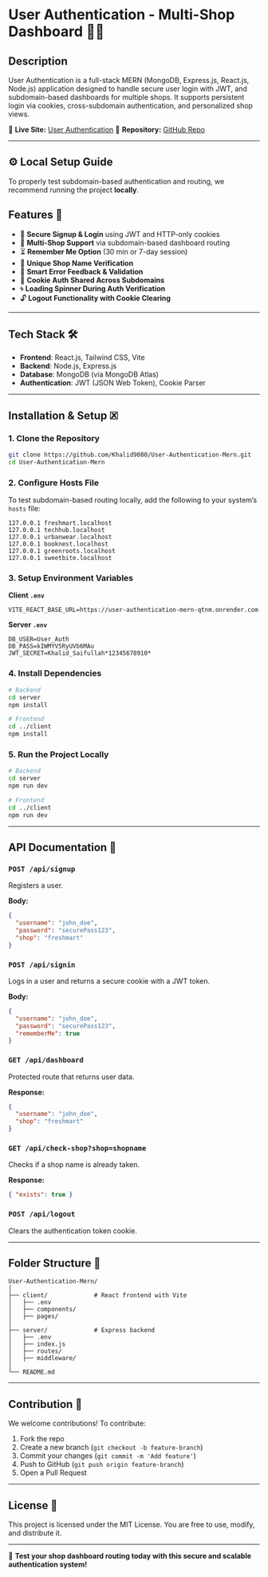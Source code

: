 # User Authentication - Multi-Shop Dashboard 🛒🔐

## Description

User Authentication is a full-stack MERN (MongoDB, Express.js, React.js, Node.js) application designed to handle secure user login with JWT, and subdomain-based dashboards for multiple shops. It supports persistent login via cookies, cross-subdomain authentication, and personalized shop views.

🔗 **Live Site:** [User Authentication](https://user-authentication-mern-client.onrender.com)
📂 **Repository:** [GitHub Repo](https://github.com/Khalid9080/User-Authentication-Mern.git)

---

## ⚙️ Local Setup Guide

To properly test subdomain-based authentication and routing, we recommend running the project **locally**.

## Features 🚀

* 🔐 **Secure Signup & Login** using JWT and HTTP-only cookies
* 🏥 **Multi-Shop Support** via subdomain-based dashboard routing
* ⏳ **Remember Me Option** (30 min or 7-day session)
* 🔎 **Unique Shop Name Verification**
* 🧠 **Smart Error Feedback & Validation**
* 🍞 **Cookie Auth Shared Across Subdomains**
* 🌀 **Loading Spinner During Auth Verification**
* 🔓 **Logout Functionality with Cookie Clearing**

---

## Tech Stack 🛠️

* **Frontend**: React.js, Tailwind CSS, Vite
* **Backend**: Node.js, Express.js
* **Database**: MongoDB (via MongoDB Atlas)
* **Authentication**: JWT (JSON Web Token), Cookie Parser

---

## Installation & Setup 🗷️

### 1. Clone the Repository

```sh
git clone https://github.com/Khalid9080/User-Authentication-Mern.git
cd User-Authentication-Mern
```

### 2. Configure Hosts File

To test subdomain-based routing locally, add the following to your system’s `hosts` file:

```
127.0.0.1 freshmart.localhost
127.0.0.1 techhub.localhost
127.0.0.1 urbanwear.localhost
127.0.0.1 booknest.localhost
127.0.0.1 greenroots.localhost
127.0.0.1 sweetbite.localhost
```

### 3. Setup Environment Variables

**Client `.env`**

```env
VITE_REACT_BASE_URL=https://user-authentication-mern-qtnm.onrender.com
```

**Server `.env`**

```env
DB_USER=User_Auth
DB_PASS=kIWMYV5RyUVb6MAu
JWT_SECRET=Khalid_Saifullah*12345678910*
```

### 4. Install Dependencies

```sh
# Backend
cd server
npm install

# Frontend
cd ../client
npm install
```

### 5. Run the Project Locally

```sh
# Backend
cd server
npm run dev

# Frontend
cd ../client
npm run dev
```

---

## API Documentation 🧾

### `POST /api/signup`

Registers a user.

**Body:**

```json
{
  "username": "john_doe",
  "password": "securePass123",
  "shop": "freshmart"
}
```

### `POST /api/signin`

Logs in a user and returns a secure cookie with a JWT token.

**Body:**

```json
{
  "username": "john_doe",
  "password": "securePass123",
  "rememberMe": true
}
```

### `GET /api/dashboard`

Protected route that returns user data.

**Response:**

```json
{
  "username": "john_doe",
  "shop": "freshmart"
}
```

### `GET /api/check-shop?shop=shopname`

Checks if a shop name is already taken.

**Response:**

```json
{ "exists": true }
```

### `POST /api/logout`

Clears the authentication token cookie.

---

## Folder Structure 📁

```
User-Authentication-Mern/
│
├── client/             # React frontend with Vite
│   ├── .env
│   ├── components/
│   ├── pages/
│
├── server/             # Express backend
│   ├── .env
│   ├── index.js
│   ├── routes/
│   ├── middleware/
│
└── README.md
```

---

## Contribution 🤝

We welcome contributions! To contribute:

1. Fork the repo
2. Create a new branch (`git checkout -b feature-branch`)
3. Commit your changes (`git commit -m 'Add feature'`)
4. Push to GitHub (`git push origin feature-branch`)
5. Open a Pull Request

---

## License 📜

This project is licensed under the MIT License.
You are free to use, modify, and distribute it.

---

🚀 **Test your shop dashboard routing today with this secure and scalable authentication system!**

